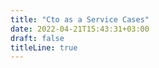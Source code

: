 ```yaml
---
title: "Cto as a Service Cases"
date: 2022-04-21T15:43:31+03:00
draft: false
titleLine: true
---
```


